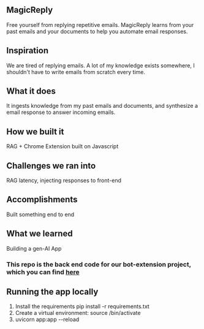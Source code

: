 ## MagicReply
Free yourself from replying repetitive emails. MagicReply learns from your past emails and your documents to help you automate email responses.

## Inspiration
We are tired of replying emails. A lot of my knowledge exists somewhere, I shouldn't have to write emails from scratch every time.

## What it does
It ingests knowledge from my past emails and documents, and synthesize a email response to answer incoming emails.

## How we built it
RAG + Chrome Extension built on Javascript

## Challenges we ran into
RAG latency, injecting responses to front-end

## Accomplishments
Built something end to end

## What we learned
Building a gen-AI App


### This repo is the back end code for our bot-extension project, which you can find [here](https://github.com/tarunmugunthan/bot-extension)

## Running the app locally 
1. Install the requirements pip install -r requirements.txt
2. Create a virtual environment: source <venv>/bin/activate
3. uvicorn app:app --reload

